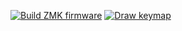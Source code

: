 [![Build ZMK firmware](https://github.com/sorab2142/zmk-config-sofle/blob/main/.github/workflows/build.yml/badge.svg)](https://github.com/sorab2142/zmk-config-sofle/blob/main/.github/workflows/build.yml) [![Draw keymap](https://github.com/sorab2142/zmk-config-sofle/blob/main/.github/workflows/draw-keymaps.yml/badge.svg)](https://github.com/sorab2142/zmk-config-sofle/blob/main/.github/workflows/draw-keymaps.yml)
